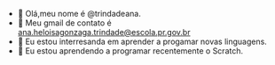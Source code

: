 - 👋 Olá,meu nome é @trindadeana.
- 👀 Meu gmail de contato é ana.heloisagonzaga.trindade@escola.pr.gov.br
- 🌱 Eu estou interresanda em aprender a progamar novas linguagens.
- 💞️ Eu estou aprendendo a programar recentemente o Scratch.



